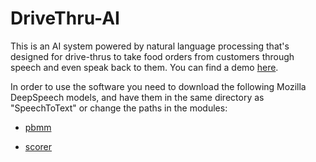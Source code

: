 # DriveThru-AI
This is an AI system powered by natural language processing that's designed for drive-thrus to take food orders from customers through speech and even speak back to them.
You can find a demo [here](https://youtu.be/686kZuEHXKE).

In order to use the software you need to download the following Mozilla DeepSpeech models, and have them in the same directory as "SpeechToText" or change the paths in the modules:

* [pbmm](https://github.com/mozilla/DeepSpeech/releases/download/v0.9.2/deepspeech-0.9.2-models.pbmm)

* [scorer](https://github.com/mozilla/DeepSpeech/releases/download/v0.9.2/deepspeech-0.9.2-models.scorer)
